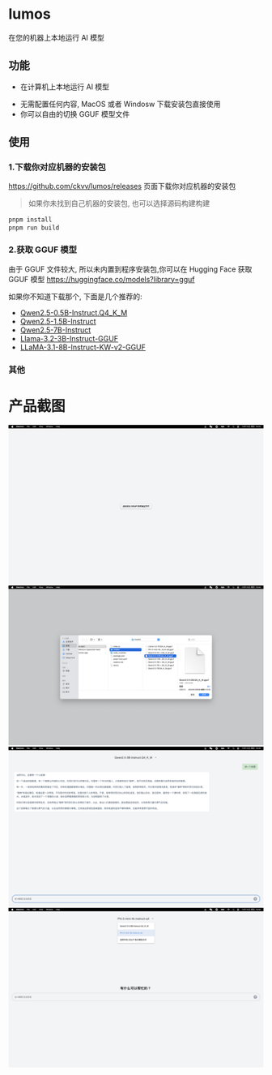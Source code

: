 # lumos

在您的机器上本地运行 AI 模型

## 功能

+ 在计算机上本地运行 AI 模型
- 无需配置任何内容, MacOS 或者 Windosw 下载安装包直接使用
- 你可以自由的切换 GGUF 模型文件

## 使用

### 1.下载你对应机器的安装包
<https://github.com/ckvv/lumos/releases> 页面下载你对应机器的安装包

> 如果你未找到自己机器的安装包, 也可以选择源码构建构建
```shell
pnpm install
pnpm run build
```

### 2.获取 GGUF 模型

由于 GGUF 文件较大, 所以未内置到程序安装包,你可以在 Hugging Face 获取 GGUF 模型 <https://huggingface.co/models?library=gguf>

如果你不知道下载那个, 下面是几个推荐的:

+ [Qwen2.5-0.5B-Instruct.Q4_K_M](https://huggingface.co/mradermacher/Qwen2.5-0.5B-Instruct-GGUF/resolve/main/Qwen2.5-0.5B-Instruct.Q4_K_M.gguf?download=true)
+ [Qwen2.5-1.5B-Instruct](https://huggingface.co/mradermacher/Qwen2.5-1.5B-Instruct-GGUF/tree/main)
+ [Qwen2.5-7B-Instruct](https://huggingface.co/mradermacher/Qwen2.5-7B-Instruct-GGUF/tree/main)
+ [Llama-3.2-3B-Instruct-GGUF](https://huggingface.co/mradermacher/Llama-3.2-3B-Instruct-GGUF)
+ [LLaMA-3.1-8B-Instruct-KW-v2-GGUF](https://huggingface.co/mradermacher/LLaMA-3.1-8B-Instruct-KW-v2-GGUF/tree/main)

### 其他
# 产品截图

![初始化](./public/1.png)
![选择模型](./public/2.png)
![开启对话](./public/3.png)
![切换模型](./public/4.png)
